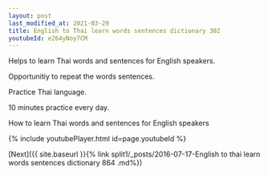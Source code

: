 ```yaml
---
layout: post
last_modified_at: 2021-03-29
title: English to Thai learn words sentences dictionary 302 
youtubeId: e264yNoy7CM
---
```

 
 
Helps to learn Thai words and sentences for English speakers.

Opportunitiy to repeat the words sentences. 

Practice Thai language. 
 
10 minutes practice every day. 
 
How to learn Thai words and sentences for English speakers 
 
{% include youtubePlayer.html id=page.youtubeId %}
 
 
[Next]({{ site.baseurl }}{% link  split1/_posts/2016-07-17-English to thai learn words sentences dictionary 864 .md%})
 
